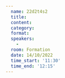 ```yaml
---
  name: 22d2t4s2
  title: 
  content:
  category: 
  format: 
  speakers: 
    - 
  room: Formation
  date: 14/10/2022
  time_start: '11:30'
  time_end: '12:15'
---
```

